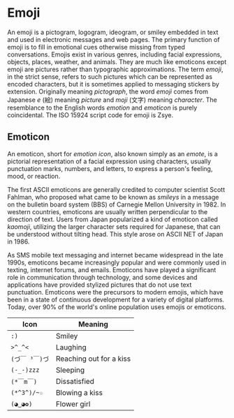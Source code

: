 # Emoji

An emoji is a pictogram, logogram, ideogram, or smiley embedded in text and used in electronic messages and web pages. The primary function of emoji is to fill in emotional cues otherwise missing from typed conversations. Emojis exist in various genres, including facial expressions, objects, places, weather, and animals. They are much like emoticons except emoji are pictures rather than typographic approximations. The term *emoji*, in the strict sense, refers to such pictures which can be represented as encoded characters, but it is sometimes applied to messaging stickers by extension. Originally meaning *pictograph*, the word *emoji* comes from Japanese *e* (絵) meaning *picture* and *moji* (文字) meaning *character*. The resemblance to the English words *emotion* and *emoticon* is purely coincidental. The ISO 15924 script code for emoji is Zsye.

## Emoticon

An emoticon, short for *emotion icon*, also known simply as an *emote*, is a pictorial representation of a facial expression using characters, usually punctuation marks, numbers, and letters, to express a person's feeling, mood, or reaction.

The first ASCII emoticons are generally credited to computer scientist Scott Fahlman, who proposed what came to be known as *smileys* in a message on the bulletin board system (BBS) of Carnegie Mellon University in 1982. In western countries, emoticons are usually written perpendicular to the direction of text. Users from Japan popularized a kind of emoticon called *kaomoji*, utilizing the larger character sets required for Japanese, that can be understood without tilting head. This style arose on ASCII NET of Japan in 1986.

As SMS mobile text messaging and internet became widespread in the late 1990s, emoticons became increasingly popular and were commonly used in texting, internet forums, and emails. Emoticons have played a significant role in communication through technology, and some devices and applications have provided stylized pictures that do not use text punctuation. Emoticons were the precursors to modern emojis, which have been in a state of continuous development for a variety of digital platforms. Today, over 90% of the world's online population uses emojis or emoticons.

| Icon | Meaning |
| - | - |
| `:)` | Smiley |
| `>^_^<` | Laughing |
| `(づ￣ ³￣)づ` |Reaching out for a kiss |
| `(-_-)zzz` | Sleeping |
| `(*￣m￣)` | Dissatisfied |
| `(*^3^)/~☆` | Blowing a kiss |
| `(◕‿◕✿)` | Flower girl |

